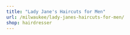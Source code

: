 ```yaml
---
title: "Lady Jane's Haircuts for Men"
url: /milwaukee/lady-janes-haircuts-for-men/
shop: hairdresser
---
```

